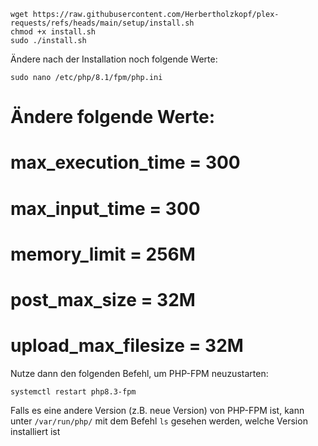 ```
wget https://raw.githubusercontent.com/Herbertholzkopf/plex-requests/refs/heads/main/setup/install.sh
chmod +x install.sh
sudo ./install.sh
```

Ändere nach der Installation noch folgende Werte:
```
sudo nano /etc/php/8.1/fpm/php.ini
```
# Ändere folgende Werte:
# max_execution_time = 300
# max_input_time = 300
# memory_limit = 256M
# post_max_size = 32M
# upload_max_filesize = 32M

Nutze dann den folgenden Befehl, um PHP-FPM neuzustarten:
```
systemctl restart php8.3-fpm
```
Falls es eine andere Version (z.B. neue Version) von PHP-FPM ist, kann unter ``/var/run/php/`` mit dem Befehl ``ls`` gesehen werden, welche Version installiert ist